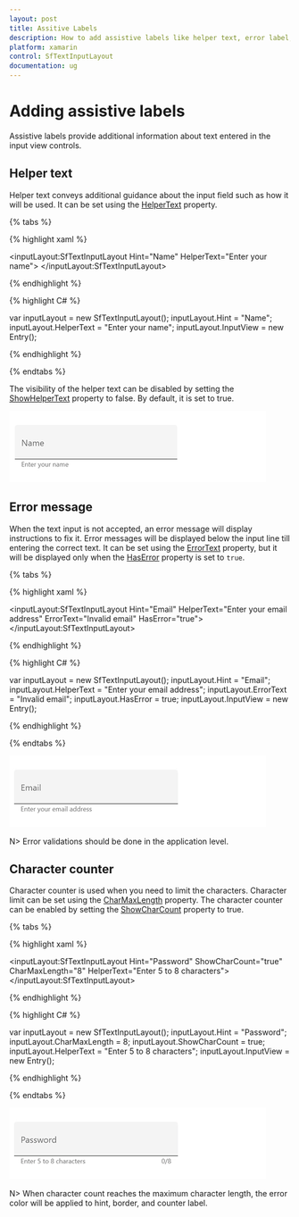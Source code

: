 ```yaml
---
layout: post
title: Assitive Labels
description: How to add assistive labels like helper text, error label, character counter to the text input layout.
platform: xamarin
control: SfTextInputLayout
documentation: ug
---
```


# Adding assistive labels

Assistive labels provide additional information about text entered in the input view controls.

## Helper text

Helper text conveys additional guidance about the input field such as how it will be used. It can be set using the [HelperText](https://help.syncfusion.com/cr/cref_files/xamarin/Syncfusion.Core.XForms~Syncfusion.XForms.TextInputLayout.SfTextInputLayout~HelperText.html) property.

{% tabs %} 

{% highlight xaml %} 

<inputLayout:SfTextInputLayout
  Hint="Name"
  HelperText="Enter your name">
  <Entry />
</inputLayout:SfTextInputLayout>   

{% endhighlight %}

{% highlight C# %} 

var inputLayout = new SfTextInputLayout();
inputLayout.Hint = "Name";
inputLayout.HelperText = "Enter your name";
inputLayout.InputView = new Entry(); 

{% endhighlight %}

{% endtabs %}

The visibility of the helper text can be disabled by setting the [ShowHelperText](https://help.syncfusion.com/cr/cref_files/xamarin/Syncfusion.Core.XForms~Syncfusion.XForms.TextInputLayout.SfTextInputLayout~ShowHelperText.html) property to false. By default, it is set to true.

![](Assistive-Labels/helper.PNG)

## Error message

When the text input is not accepted, an error message will display instructions to fix it. Error messages will be displayed below the input line till entering the correct text. It can be set using the [ErrorText](https://help.syncfusion.com/cr/cref_files/xamarin/Syncfusion.Core.XForms~Syncfusion.XForms.TextInputLayout.SfTextInputLayout~ErrorText.html) property, but it will be displayed only when the [HasError](https://help.syncfusion.com/cr/cref_files/xamarin/Syncfusion.Core.XForms~Syncfusion.XForms.TextInputLayout.SfTextInputLayout~HasError.html) property is set to `true`.

{% tabs %} 

{% highlight xaml %} 

<inputLayout:SfTextInputLayout
    Hint="Email" 
    HelperText="Enter your email address"
    ErrorText="Invalid email"
    HasError="true">
    <Entry />
</inputLayout:SfTextInputLayout>  
 

{% endhighlight %}

{% highlight C# %} 

var inputLayout = new SfTextInputLayout();
inputLayout.Hint = "Email";
inputLayout.HelperText = "Enter your email address";
inputLayout.ErrorText = "Invalid email";
inputLayout.HasError = true; 
inputLayout.InputView = new Entry(); 

{% endhighlight %}

{% endtabs %}

![](Assistive-Labels/error.gif)

N> Error validations should be done in the application level.

## Character counter

Character counter is used when you need to limit the characters. Character limit can be set using the [CharMaxLength](https://help.syncfusion.com/cr/cref_files/xamarin/Syncfusion.Core.XForms~Syncfusion.XForms.TextInputLayout.SfTextInputLayout~CharMaxLength.html) property. The character counter can be enabled by setting the [ShowCharCount](https://help.syncfusion.com/cr/cref_files/xamarin/Syncfusion.Core.XForms~Syncfusion.XForms.TextInputLayout.SfTextInputLayout~ShowCharCount.html) property to true.

{% tabs %} 

{% highlight xaml %} 

<inputLayout:SfTextInputLayout
    Hint="Password" 
    ShowCharCount="true"
    CharMaxLength="8"
    HelperText="Enter 5 to 8 characters">
    <Entry />
</inputLayout:SfTextInputLayout> 
  

{% endhighlight %}

{% highlight C# %} 

var inputLayout = new SfTextInputLayout();
inputLayout.Hint = "Password";
inputLayout.CharMaxLength = 8;
inputLayout.ShowCharCount = true;
inputLayout.HelperText = "Enter 5 to 8 characters";
inputLayout.InputView = new Entry(); 

{% endhighlight %}

{% endtabs %}

![](Assistive-Labels/charcount.gif)

N> When character count reaches the maximum character length, the error color will be applied to hint, border, and counter label.

